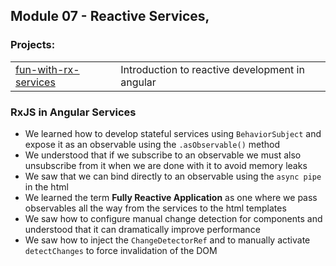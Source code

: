 ## Module 07 - Reactive Services, 
### Projects:
|     |     |
| --- | --- |
| [fun-with-rx-services](./projects/fun-with-rx-services/) | Introduction to reactive development in angular |

### RxJS in Angular Services
* We learned how to develop stateful services using `BehaviorSubject` and expose it as an observable using the `.asObservable()` method
* We understood that if we subscribe to an observable we must also unsubscribe from it when we are done with it to avoid memory leaks
* We saw that we can bind directly to an observable using the `async pipe` in the html
* We learned the term **Fully Reactive Application** as one where we pass observables all the way from the services to the html templates
* We saw how to configure manual change detection for components and understood that it can dramatically improve performance
* We saw how to inject the `ChangeDetectorRef` and to manually activate `detectChanges` to force invalidation of the DOM

